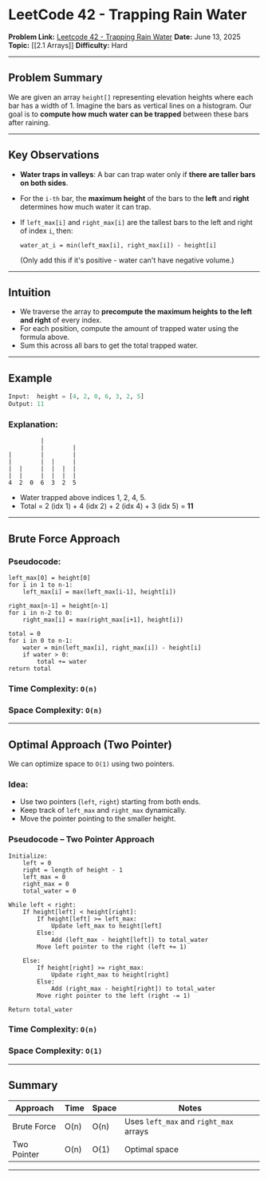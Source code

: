 
# LeetCode 42 - Trapping Rain Water

**Problem Link:** [Leetcode 42 - Trapping Rain Water](https://leetcode.com/problems/trapping-rain-water/description/)
**Date:** June 13, 2025
**Topic:** \[\[2.1 Arrays]]
**Difficulty:** Hard

---

## Problem Summary

We are given an array `height[]` representing elevation heights where each bar has a width of 1. Imagine the bars as vertical lines on a histogram. Our goal is to **compute how much water can be trapped** between these bars after raining.

---

## Key Observations

* **Water traps in valleys**: A bar can trap water only if **there are taller bars on both sides**.
* For the `i-th` bar, the **maximum height** of the bars to the **left** and **right** determines how much water it can trap.
* If `left_max[i]` and `right_max[i]` are the tallest bars to the left and right of index `i`, then:

  ```
  water_at_i = min(left_max[i], right_max[i]) - height[i]
  ```

  (Only add this if it's positive - water can't have negative volume.)

---

## Intuition

* We traverse the array to **precompute the maximum heights to the left and right** of every index.
* For each position, compute the amount of trapped water using the formula above.
* Sum this across all bars to get the total trapped water.

---

## Example

```python
Input:  height = [4, 2, 0, 6, 3, 2, 5]
Output: 11
```

### Explanation:

```
         |
         |        |
|        |        |
|        |  |     |
|  |     |  |  |  |
|  |     |  |  |  |
4  2  0  6  3  2  5
```

* Water trapped above indices 1, 2, 4, 5.
* Total = 2 (idx 1) + 4 (idx 2) + 2 (idx 4) + 3 (idx 5) = **11**

---

## Brute Force Approach

### Pseudocode:

```
left_max[0] = height[0]
for i in 1 to n-1:
    left_max[i] = max(left_max[i-1], height[i])

right_max[n-1] = height[n-1]
for i in n-2 to 0:
    right_max[i] = max(right_max[i+1], height[i])

total = 0
for i in 0 to n-1:
    water = min(left_max[i], right_max[i]) - height[i]
    if water > 0:
        total += water
return total
```

### Time Complexity: `O(n)`

### Space Complexity: `O(n)`

---

## Optimal Approach (Two Pointer)

We can optimize space to `O(1)` using two pointers.

### Idea:

* Use two pointers (`left`, `right`) starting from both ends.
* Keep track of `left_max` and `right_max` dynamically.
* Move the pointer pointing to the smaller height.


### **Pseudocode – Two Pointer Approach**

```
Initialize:
    left = 0
    right = length of height - 1
    left_max = 0
    right_max = 0
    total_water = 0

While left < right:
    If height[left] < height[right]:
        If height[left] >= left_max:
            Update left_max to height[left]
        Else:
            Add (left_max - height[left]) to total_water
        Move left pointer to the right (left += 1)
    
    Else:
        If height[right] >= right_max:
            Update right_max to height[right]
        Else:
            Add (right_max - height[right]) to total_water
        Move right pointer to the left (right -= 1)

Return total_water
```


### Time Complexity: `O(n)`

### Space Complexity: `O(1)`

---

## Summary

| Approach    | Time | Space | Notes                                |
| ----------- | ---- | ----- | ------------------------------------ |
| Brute Force | O(n) | O(n)  | Uses `left_max` and `right_max` arrays |
| Two Pointer | O(n) | O(1)  | Optimal space                        |

---

